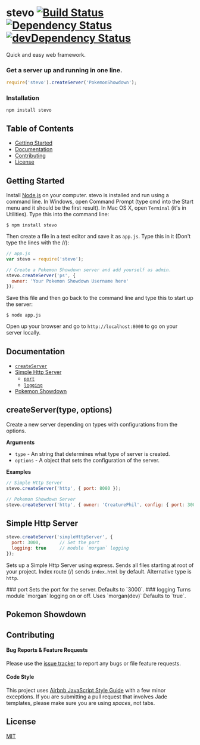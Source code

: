 # stevo [![Build Status](https://travis-ci.org/CreaturePhil/stevo.svg)](https://travis-ci.org/CreaturePhil/stevo) [![Dependency Status](https://david-dm.org/creaturephil/stevo.svg)](https://david-dm.org/creaturephil/stevo) [![devDependency Status](https://david-dm.org/creaturephil/stevo/dev-status.svg)](https://david-dm.org/creaturephil/stevo#info=devDependencies)

Quick and easy web framework.

### Get a server up and running in one line.
```js
require('stevo').createServer('PokemonShowdown');
```

### Installation
```
npm install stevo
```

## Table of Contents

  * [Getting Started](#getting-started)
  * [Documentation](#documentation)
  * [Contributing](#contributing)
  * [License](#license)

Getting Started
---------------
Install [Node.js](http://nodejs.org/) on your computer.
stevo is installed and run using a command line.  In Windows, open Command Prompt (type cmd into the Start menu and it should be the first result). In Mac OS X, open `Terminal` (it's in Utilities). Type this into the command line:

```
$ npm install stevo
```

Then create a file in a text editor and save it as ```app.js```. Type this in it (Don't type the lines with the //):

```js
// app.js
var stevo = require('stevo');

// Create a Pokemon Showdown server and add yourself as admin.
stevo.createServer('ps', {
  owner: 'Your Pokemon Showdown Username here'
});
```

Save this file and then go back to the command line and type this to start up the server:

```
$ node app.js
```

Open up your browser and go to ```http://localhost:8000``` to go on your server locally.

Documentation
-------------

  * [`createServer`](#createserver)
  * [Simple Http Server](#simple-http-server)
    * [`port`](#port)
    * [`logging`](#logging)
  * [Pokemon Showdown](#pokemon-showdown)

## createServer(type, options)
Create a new server depending on types with configurations from the options.

__Arguments__

* `type` - An string that determines what type of server is created.
* `options` - A object that sets the configuration of the server.

__Examples__


```js
// Simple Http Server
stevo.createServer('http', { port: 8080 });

// Pokemon Showdown Server
stevo.createServer('http', { owner: 'CreaturePhil', config: { port: 3000 } });
```

## Simple Http Server
```js
stevo.createServer('simpleHttpServer', {
  port: 3000,       // Set the port
  logging: true     // module `morgan` logging
});
```
Sets up a Simple Http Server using express. Sends all files starting at root of your project.
Index route (/) sends `index.html` by default. Alternative type is `http`.

<a name="port" />
### port
Sets the port for the server. Defaults to `3000`.

<a name="logging" />
### logging
Turns module `morgan` logging on or off. Uses `morgan(dev)` Defaults to `true`.


## Pokemon Showdown
<a name="" />

Contributing
------------

#### Bug Reports & Feature Requests
Please use the [issue tracker](https://github.com/creaturephil/usub/issues) to report any bugs or file feature requests.

#### Code Style
This project uses [Airbnb JavaScript Style Guide](https://github.com/airbnb/javascript) with a few minor exceptions. If you are submitting a pull request that involves Jade templates, please make sure you are using *spaces*, not tabs.

License
-------
[MIT](License)
